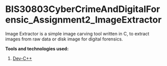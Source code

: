 # BIS30803CyberCrimeAndDigitalForensic_Assignment2_ImageExtractor
Image Extractor is a simple image carving tool written in C, to extract images from raw data or disk image for digital forensics.

**Tools and technologies used:**
1. [Dev-C++](https://sourceforge.net/projects/orwelldevcpp/)
